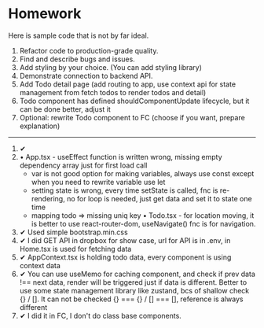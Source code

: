 # Homework

Here is sample code that is not by far ideal.

1. Refactor code to production-grade quality.
2. Find and describe bugs and issues.
3. Add styling by your choice. (You can add styling library)
4. Demonstrate connection to backend API.
5. Add Todo detail page (add routing to app, use context api for state management from fetch todos to render todos and detail)
6. Todo component has defined shouldComponentUpdate lifecycle, but it can be done better, adjust it
7. Optional: rewrite Todo component to FC (choose if you want, prepare explanation)

---------------------------------------------------------------------------------------

1. ✔
2.  • App.tsx - useEffect function is written wrong, missing empty dependency array just for first load call
      - var is not good option for making variables,
        always use const except when you need to rewrite variable use let
      - setting state is wrong, every time setState is called, fnc is re-rendering, no for loop is needed,
        just get data and set it to state one time
      - mapping todo => missing uniq key
    • Todo.tsx - for location moving, it is better to use react-router-dom, useNavigate() fnc is for navigation.
3. ✔ Used simple bootstrap.min.css
4. ✔ I did GET API in dropbox for show case, url for API is in .env, in Home.tsx is used for fetching data
5. ✔ AppContext.tsx is holding todo data, every component is using context data
6. ✔ You can use useMemo for caching component, and check if prev data !== next data,
  render will be triggered just if data is different.
  Better to use some state management library like zustand, bcs of shallow check {} / [].
  It can not be checked {} === {} / [] === [], reference is always different
7. ✔ I did it in FC, I don't do class base components.